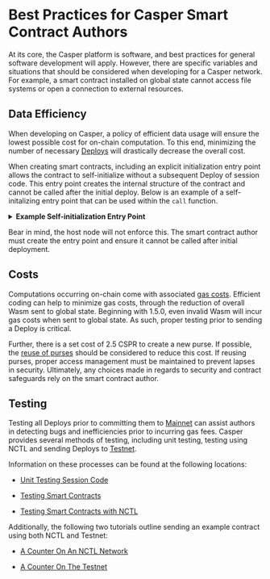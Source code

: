 # Best Practices for Casper Smart Contract Authors

At its core, the Casper platform is software, and best practices for general software development will apply. However, there are specific variables and situations that should be considered when developing for a Casper network. For example, a smart contract installed on global state cannot access file systems or open a connection to external resources.

## Data Efficiency

When developing on Casper, a policy of efficient data usage will ensure the lowest possible cost for on-chain computation. To this end, minimizing the number of necessary [Deploys](../building-dapps/sending-deploys.md) will drastically decrease the overall cost.

When creating smart contracts, including an explicit initialization entry point allows the contract to self-initialize without a subsequent Deploy of session code. This entry point creates the internal structure of the contract and cannot be called after the initial deploy. Below is an example of a self-initalizing entry point that can be used within the `call` function.

<details>
<summary><b>Example Self-initialization Entry Point</b></summary>

```rust

// This entry point initializes the donation system, setting up the fundraising purse
// and creating a dictionary to track the account hashes and the number of donations
// made.
#[no_mangle]
pub extern "C" fn init() {
    let fundraising_purse = system::create_purse();
    runtime::put_key(FUNDRAISING_PURSE, fundraising_purse.into());
    // Create a dictionary to track the mapping of account hashes to number of donations made.
    storage::new_dictionary(LEDGER).unwrap_or_revert();
}

```

</details>

Bear in mind, the host node will not enforce this. The smart contract author must create the entry point and ensure it cannot be called after initial deployment.

## Costs

Computations occurring on-chain come with associated [gas costs](../../economics/gas-concepts.md). Efficient coding can help to minimize gas costs, through the reduction of overall Wasm sent to global state. Beginning with 1.5.0, even invalid Wasm will incur gas costs when sent to global state. As such, proper testing prior to sending a Deploy is critical.

Further, there is a set cost of 2.5 CSPR to create a new purse. If possible, the [reuse of purses](../tutorials/transfer-token-to-contract.md#scenario2) should be considered to reduce this cost. If reusing purses, proper access management must be maintained to prevent lapses in security. Ultimately, any choices made in regards to security and contract safeguards rely on the smart contract author.

## Testing

Testing all Deploys prior to committing them to [Mainnet](https://cspr.live/) can assist authors in detecting bugs and inefficiencies prior to incurring gas fees. Casper provides several methods of testing, including unit testing, testing using NCTL and sending Deploys to [Testnet](https://testnet.cspr.live/).

Information on these processes can be found at the following locations:

- [Unit Testing Session Code](./testing-session-code.md)

- [Testing Smart Contracts](./testing-contracts.md)

- [Testing Smart Contracts with NCTL](../building-dapps/nctl-test.md)

Additionally, the following two tutorials outline sending an example contract using both NCTL and Testnet:

- [A Counter On An NCTL Network](/counter/)

- [A Counter On The Testnet](/counter-testnet)
